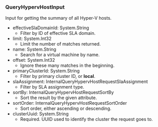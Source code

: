 ### QueryHypervHostInput
Input for getting the summary of all Hyper-V hosts.

- effectiveSlaDomainId: System.String
  - Filter by ID of effective SLA domain.
- limit: System.Int32
  - Limit the number of matches returned.
- name: System.String
  - Search for a virtual machine by name.
- offset: System.Int32
  - Ignore these many matches in the beginning.
- primaryClusterId: System.String
  - Filter by primary cluster ID, or **local**.
- slaAssignment: InternalQueryHypervHostRequestSlaAssignment
  - Filter by SLA assignment type.
- sortBy: InternalQueryHypervHostRequestSortBy
  - Sort the result by the given attribute.
- sortOrder: InternalQueryHypervHostRequestSortOrder
  - Sort order, either ascending or descending.
- clusterUuid: System.String
  - Required. UUID used to identify the cluster the request goes to.
